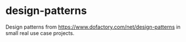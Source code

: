 # design-patterns
Design patterns from https://www.dofactory.com/net/design-patterns in small real use case projects.
